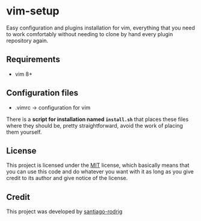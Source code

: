 # vim-setup

Easy configuration and plugins installation for vim, everything that you need to work comfortably
without needing to clone by hand every plugin repository again.

## Requirements

- vim 8+

## Configuration files

- .vimrc -> configuration for vim

There is a **script for installation named `install.sh`** that places these files
where they should be, pretty straightforward, avoid the work of placing them
yourself.

## License

This project is licensed under the
[MIT](https://github.com/santiago-rodrig/vim-tmux/blob/master/LICENSE)
license, which basically means that you can use this code and do whatever you
want with it as long as you give credit to its author and give notice of the
license.

## Credit

This project was developed by
[santiago-rodrig](https://github.com/santiago-rodrig)
